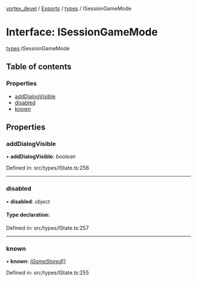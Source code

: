 [vortex_devel](../README.md) / [Exports](../modules.md) / [types](../modules/types.md) / ISessionGameMode

# Interface: ISessionGameMode

[types](../modules/types.md).ISessionGameMode

## Table of contents

### Properties

- [addDialogVisible](types.isessiongamemode.md#adddialogvisible)
- [disabled](types.isessiongamemode.md#disabled)
- [known](types.isessiongamemode.md#known)

## Properties

### addDialogVisible

• **addDialogVisible**: *boolean*

Defined in: src/types/IState.ts:256

___

### disabled

• **disabled**: *object*

#### Type declaration:

Defined in: src/types/IState.ts:257

___

### known

• **known**: [*IGameStored*](types.igamestored.md)[]

Defined in: src/types/IState.ts:255
